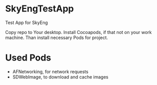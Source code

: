 # SkyEngTestApp
Test App for SkyEng

Copy repo to Your desktop.
Install Cocoapods, if that not on your work machine.
Than install necessary Pods for project.

# Used Pods
 - AFNetworking, for network requests
 - SDWebImage, to download and cache images
